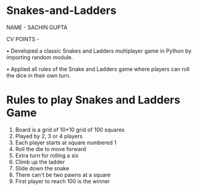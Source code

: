 # Snakes-and-Ladders
NAME - SACHIN GUPTA 

CV POINTS -                                      

•	Developed a classic Snakes and Ladders multiplayer game in Python by importing random module. 

•	Applied all rules of the Snake and Ladders game where players can roll the dice in their own turn.
 

# Rules to play Snakes and Ladders Game
1. Board is a grid of 10*10 grid of 100 squares
2. Played by 2, 3 or 4 players
3. Each player starts at square numbered 1
4. Roll the die to move forward
5. Extra turn for rolling a six
6. Climb up the ladder
7. Slide down the snake
8. There can't be two pawns at a square
9. First player to reach 100 is the winner 
